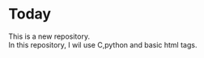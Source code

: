 # Today
This is a new repository.
<br>
In this repository, I wil use C,python and basic html tags.

